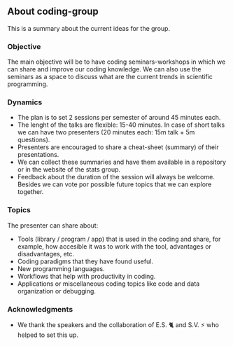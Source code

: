 ## About coding-group

This is a summary about the current ideas for the group.


### Objective
The main objective will be to have coding seminars-workshops in which we can share and improve our coding knowledge. We can also use the seminars as a space to discuss what are the current trends in scientific programming. 

### Dynamics
- The plan is to set 2 sessions per semester of around 45 minutes each. 
- The lenght of the talks are flexible: 15-40 minutes. In case of short talks we can have two presenters (20 minutes each: 15m talk + 5m questions).
- Presenters are encouraged to share a cheat-sheet (summary) of their presentations.
- We can collect these summaries and have them available in a repository or in the website of the stats group. 
- Feedback about the duration of the session will always be welcome. Besides we can vote por possible future topics that we can explore together. 

### Topics

The presenter can share about:

- Tools (library / program / app) that is used in the coding and share, for example, how accesible it was to work with the tool, advantages or disadvantages, etc.
- Coding paradigms that they have found useful.
- New programming languages.
- Workflows that help with productivity in coding.
- Applications or miscellaneous coding topics like code and data organization or debugging.

### Acknowledgments 

- We thank the speakers and the collaboration of E.S. 🐈 and S.V. ⚡️ who helped to set this up.
